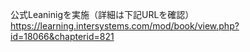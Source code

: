 公式Leaninigを実施（詳細は下記URLを確認）
https://learning.intersystems.com/mod/book/view.php?id=18066&chapterid=821
